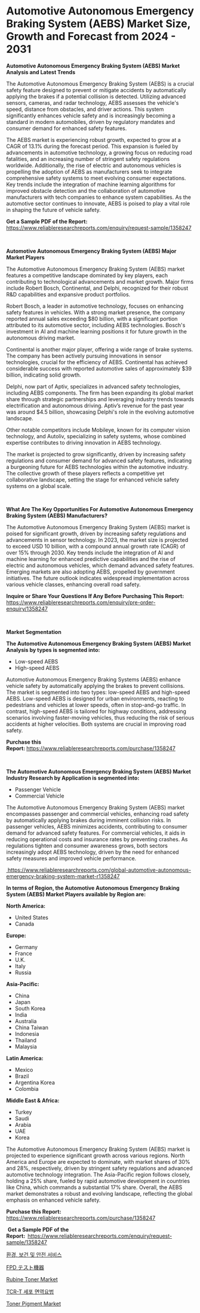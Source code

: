 <p><h1>Automotive Autonomous Emergency Braking System (AEBS) Market Size, Growth and Forecast from 2024 - 2031</h1></p><p><strong>Automotive Autonomous Emergency Braking System (AEBS) Market Analysis and Latest Trends</strong></p>
<p><p>The Automotive Autonomous Emergency Braking System (AEBS) is a crucial safety feature designed to prevent or mitigate accidents by automatically applying the brakes if a potential collision is detected. Utilizing advanced sensors, cameras, and radar technology, AEBS assesses the vehicle's speed, distance from obstacles, and driver actions. This system significantly enhances vehicle safety and is increasingly becoming a standard in modern automobiles, driven by regulatory mandates and consumer demand for enhanced safety features.</p><p>The AEBS market is experiencing robust growth, expected to grow at a CAGR of 13.1% during the forecast period. This expansion is fueled by advancements in automotive technology, a growing focus on reducing road fatalities, and an increasing number of stringent safety regulations worldwide. Additionally, the rise of electric and autonomous vehicles is propelling the adoption of AEBS as manufacturers seek to integrate comprehensive safety systems to meet evolving consumer expectations. Key trends include the integration of machine learning algorithms for improved obstacle detection and the collaboration of automotive manufacturers with tech companies to enhance system capabilities. As the automotive sector continues to innovate, AEBS is poised to play a vital role in shaping the future of vehicle safety.</p></p>
<p><strong>Get a Sample PDF of the Report:&nbsp;</strong> <a href="https://www.reliableresearchreports.com/enquiry/request-sample/1358247">https://www.reliableresearchreports.com/enquiry/request-sample/1358247</a></p>
<p>&nbsp;</p>
<p><strong>Automotive Autonomous Emergency Braking System (AEBS) Major Market Players</strong></p>
<p><p>The Automotive Autonomous Emergency Braking System (AEBS) market features a competitive landscape dominated by key players, each contributing to technological advancements and market growth. Major firms include Robert Bosch, Continental, and Delphi, recognized for their robust R&D capabilities and expansive product portfolios.</p><p>Robert Bosch, a leader in automotive technology, focuses on enhancing safety features in vehicles. With a strong market presence, the company reported annual sales exceeding $80 billion, with a significant portion attributed to its automotive sector, including AEBS technologies. Bosch's investment in AI and machine learning positions it for future growth in the autonomous driving market.</p><p>Continental is another major player, offering a wide range of brake systems. The company has been actively pursuing innovations in sensor technologies, crucial for the efficiency of AEBS. Continental has achieved considerable success with reported automotive sales of approximately $39 billion, indicating solid growth.</p><p>Delphi, now part of Aptiv, specializes in advanced safety technologies, including AEBS components. The firm has been expanding its global market share through strategic partnerships and leveraging industry trends towards electrification and autonomous driving. Aptiv’s revenue for the past year was around $4.5 billion, showcasing Delphi's role in the evolving automotive landscape.</p><p>Other notable competitors include Mobileye, known for its computer vision technology, and Autoliv, specializing in safety systems, whose combined expertise contributes to driving innovation in AEBS technology.</p><p>The market is projected to grow significantly, driven by increasing safety regulations and consumer demand for advanced safety features, indicating a burgeoning future for AEBS technologies within the automotive industry. The collective growth of these players reflects a competitive yet collaborative landscape, setting the stage for enhanced vehicle safety systems on a global scale.</p></p>
<p>&nbsp;</p>
<p><strong>What Are The Key Opportunities For Automotive Autonomous Emergency Braking System (AEBS) Manufacturers?</strong></p>
<p><p>The Automotive Autonomous Emergency Braking System (AEBS) market is poised for significant growth, driven by increasing safety regulations and advancements in sensor technology. In 2023, the market size is projected to exceed USD 10 billion, with a compound annual growth rate (CAGR) of over 15% through 2030. Key trends include the integration of AI and machine learning for enhanced predictive capabilities and the rise of electric and autonomous vehicles, which demand advanced safety features. Emerging markets are also adopting AEBS, propelled by government initiatives. The future outlook indicates widespread implementation across various vehicle classes, enhancing overall road safety.</p></p>
<p><strong>Inquire or Share Your Questions If Any Before Purchasing This Report:</strong> <a href="https://www.reliableresearchreports.com/enquiry/pre-order-enquiry/1358247">https://www.reliableresearchreports.com/enquiry/pre-order-enquiry/1358247</a></p>
<p>&nbsp;</p>
<p><strong>Market Segmentation</strong></p>
<p><strong>The Automotive Autonomous Emergency Braking System (AEBS) Market Analysis by types is segmented into:</strong></p>
<p><ul><li>Low-speed AEBS</li><li>High-speed AEBS</li></ul></p>
<p><p>Automotive Autonomous Emergency Braking Systems (AEBS) enhance vehicle safety by automatically applying the brakes to prevent collisions. The market is segmented into two types: low-speed AEBS and high-speed AEBS. Low-speed AEBS is designed for urban environments, reacting to pedestrians and vehicles at lower speeds, often in stop-and-go traffic. In contrast, high-speed AEBS is tailored for highway conditions, addressing scenarios involving faster-moving vehicles, thus reducing the risk of serious accidents at higher velocities. Both systems are crucial in improving road safety.</p></p>
<p><strong>Purchase this Report:&nbsp;</strong><a href="https://www.reliableresearchreports.com/purchase/1358247">https://www.reliableresearchreports.com/purchase/1358247</a></p>
<p>&nbsp;</p>
<p><strong>The Automotive Autonomous Emergency Braking System (AEBS) Market Industry Research by Application is segmented into:</strong></p>
<p><ul><li>Passenger Vehicle</li><li>Commercial Vehicle</li></ul></p>
<p><p>The Automotive Autonomous Emergency Braking System (AEBS) market encompasses passenger and commercial vehicles, enhancing road safety by automatically applying brakes during imminent collision risks. In passenger vehicles, AEBS minimizes accidents, contributing to consumer demand for advanced safety features. For commercial vehicles, it aids in reducing operational costs and insurance rates by preventing crashes. As regulations tighten and consumer awareness grows, both sectors increasingly adopt AEBS technology, driven by the need for enhanced safety measures and improved vehicle performance.</p></p>
<p><a href="https://www.reliableresearchreports.com/global-automotive-autonomous-emergency-braking-system-market-r1358247">&nbsp;https://www.reliableresearchreports.com/global-automotive-autonomous-emergency-braking-system-market-r1358247</a></p>
<p><strong>In terms of Region, the Automotive Autonomous Emergency Braking System (AEBS) Market Players available by Region are:</strong></p>
<p>
    <p> <strong> North America: </strong>
        <ul>
            <li>United States</li>
            <li>Canada</li>
        </ul>
        </p> 
    <p> <strong> Europe: </strong>
        <ul>
            <li>Germany</li>
            <li>France</li>
            <li>U.K.</li>
            <li>Italy</li>
            <li>Russia</li>
        </ul>
        </p> 
    <p> <strong> Asia-Pacific: </strong>
        <ul>
            <li>China</li>
            <li>Japan</li>
            <li>South Korea</li>
            <li>India</li>
            <li>Australia</li>
            <li>China Taiwan</li>
            <li>Indonesia</li>
            <li>Thailand</li>
            <li>Malaysia</li>
        </ul>
        </p> 
    <p> <strong> Latin America: </strong>
        <ul>
            <li>Mexico</li>
            <li>Brazil</li>
            <li>Argentina Korea</li>
            <li>Colombia</li>
        </ul>
        </p> 
    <p> <strong> Middle East & Africa: </strong>
        <ul>
            <li>Turkey</li>
            <li>Saudi</li>
            <li>Arabia</li>
            <li>UAE</li>
            <li>Korea</li>
        </ul>
    </p>
    </p>
<p><p>The Automotive Autonomous Emergency Braking System (AEBS) market is projected to experience significant growth across various regions. North America and Europe are expected to dominate, with market shares of 30% and 28%, respectively, driven by stringent safety regulations and advanced automotive technology integration. The Asia-Pacific region follows closely, holding a 25% share, fueled by rapid automotive development in countries like China, which commands a substantial 17% share. Overall, the AEBS market demonstrates a robust and evolving landscape, reflecting the global emphasis on enhanced vehicle safety.</p></p>
<p><strong>Purchase this Report: </strong><a href="https://www.reliableresearchreports.com/purchase/1358247">https://www.reliableresearchreports.com/purchase/1358247</a></p>
<p>&nbsp;<strong>Get a Sample PDF of the Report:&nbsp;&nbsp;</strong><a href="https://www.reliableresearchreports.com/enquiry/request-sample/1358247">https://www.reliableresearchreports.com/enquiry/request-sample/1358247</a></p>
<p><strong></strong></p>
<p><p><a href="https://medium.com/@luigispence46/environment-health-and-safety-service-market-%EC%9D%98-%EA%B8%80%EB%A1%9C%EB%B2%8C-%EC%8B%9C%EC%9E%A5-%EA%B0%9C%EC%9A%94%EB%8A%94-%EC%A0%84-%EC%84%B8%EA%B3%84-%EB%B0%8F-%EC%A3%BC%EC%9A%94-%EC%8B%9C%EC%9E%A5%EC%9D%98-%EC%82%B0%EC%97%85%EC%97%90-%EC%98%81%ED%96%A5%EC%9D%84-%EB%AF%B8%EC%B9%98%EB%8A%94-%EC%A3%BC%EC%9A%94-%ED%8A%B8%EB%A0%8C%EB%93%9C%EC%97%90-%EB%8C%80%ED%95%9C-9adddd02ff7e">환경, 보건 및 안전 서비스</a></p><p><a href="https://medium.com/@evekerluke2023/fpd-test-equipment-market-%E3%81%AF-%E3%82%B3%E3%82%B9%E3%83%88%E7%AE%A1%E7%90%86%E3%81%A8%E5%8A%B9%E7%8E%87%E5%90%91%E4%B8%8A%E3%82%92%E5%84%AA%E5%85%88%E3%81%97%E3%81%BE%E3%81%99-%E3%81%95%E3%82%89%E3%81%AB-%E5%A0%B1%E5%91%8A%E6%9B%B8%E3%81%AF%E5%B8%82%E5%A0%B4%E3%81%AE%E9%9C%80%E8%A6%81%E9%9D%A2%E3%81%A8%E4%BE%9B%E7%B5%A6%E9%9D%A2%E3%81%AE%E4%B8%A1%E6%96%B9%E3%82%92%E3%82%AB%E3%83%90%E3%83%BC%E3%81%97%E3%81%A6%E3%81%84%E3%81%BE%E3%81%99-fpd-test-equipment-1854fc5fd2f4">FPD テスト機器</a></p><p><a href="https://issuu.com/reportprime-2/docs/rubine-toner-market-size-2030.pptx_4e10d08e3a8be4">Rubine Toner Market</a></p><p><a href="https://medium.com/@luigispence46/%EA%B8%80%EB%A1%9C%EB%B2%8C-tcr-t-%EC%84%B8%ED%8F%AC-%EB%A9%B4%EC%97%AD-%EC%9A%94%EB%B2%95-%EC%8B%9C%EC%9E%A5-%EC%84%B9%ED%84%B0-2024-2031-%EC%8B%9C%EC%9E%A5-metrics-%EB%B0%8F-%EC%8B%9C%EC%9E%A5-%EC%A0%84%EB%9E%B5-%ED%86%B5%EC%B0%B0%EB%A0%A5-4ef8bdc2beef">TCR-T 세포 면역요법</a></p><p><a href="https://issuu.com/reportprime-2/docs/toner-pigment-market-size-2030.pptx_6d9fb8d109acbc">Toner Pigment Market</a></p></p>